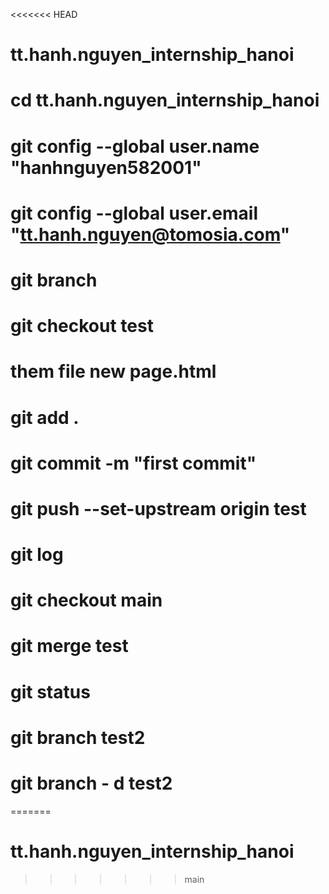 <<<<<<< HEAD
# tt.hanh.nguyen_internship_hanoi
# cd tt.hanh.nguyen_internship_hanoi
# git config --global user.name "hanhnguyen582001"
# git config --global user.email "tt.hanh.nguyen@tomosia.com"
# git branch
# git checkout test
# them file new page.html
# git add .
# git commit -m "first commit"
# git push --set-upstream origin test
# git log
# git checkout main
# git merge test
# git status
# git branch test2
# git branch - d test2
=======
# tt.hanh.nguyen_internship_hanoi
>>>>>>> main
